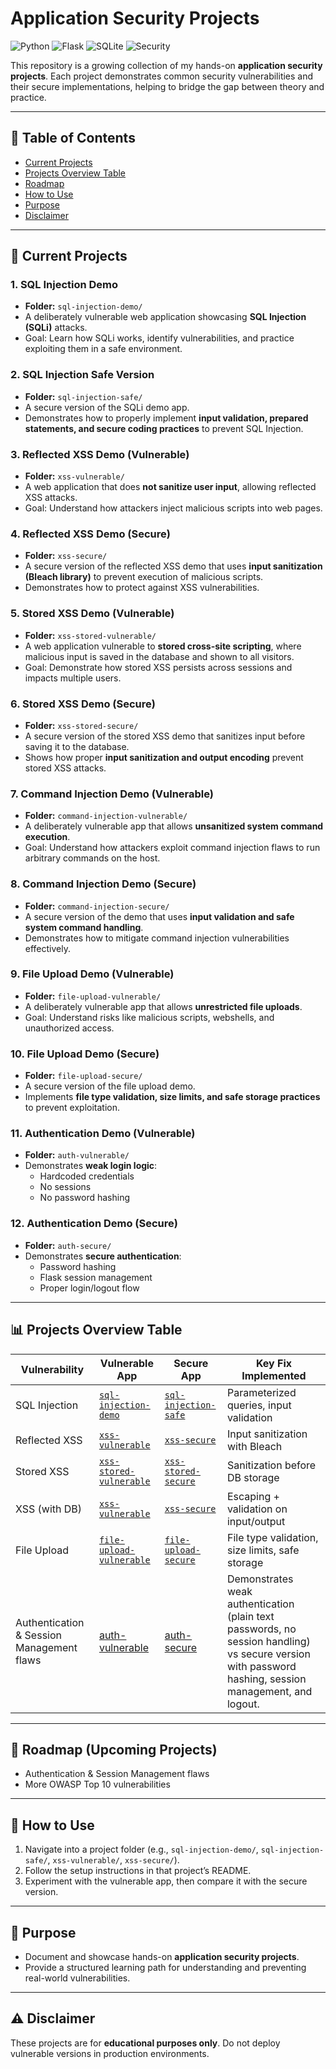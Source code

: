 # Application Security Projects

![Python](https://img.shields.io/badge/Python-3.x-blue?logo=python)
![Flask](https://img.shields.io/badge/Flask-Web%20Framework-lightgrey?logo=flask)
![SQLite](https://img.shields.io/badge/SQLite-Database-blue?logo=sqlite)
![Security](https://img.shields.io/badge/Focus-Application%20Security-red?logo=datadog)


This repository is a growing collection of my hands-on **application security projects**.
Each project demonstrates common security vulnerabilities and their secure implementations, helping to bridge the gap between theory and practice.

---

## 📑 Table of Contents
- [Current Projects](#-current-projects)
- [Projects Overview Table](#-projects-overview-table)
- [Roadmap](#-roadmap-upcoming-projects)
- [How to Use](#-how-to-use)
- [Purpose](#-purpose)
- [Disclaimer](#-disclaimer)


---

## 📂 Current Projects

### 1. SQL Injection Demo
* **Folder:** `sql-injection-demo/`
* A deliberately vulnerable web application showcasing **SQL Injection (SQLi)** attacks.
* Goal: Learn how SQLi works, identify vulnerabilities, and practice exploiting them in a safe environment.

### 2. SQL Injection Safe Version
* **Folder:** `sql-injection-safe/`
* A secure version of the SQLi demo app.
* Demonstrates how to properly implement **input validation, prepared statements, and secure coding practices** to prevent SQL Injection.

### 3. Reflected XSS Demo (Vulnerable)
* **Folder:** `xss-vulnerable/`
* A web application that does **not sanitize user input**, allowing reflected XSS attacks.
* Goal: Understand how attackers inject malicious scripts into web pages.

### 4. Reflected XSS Demo (Secure)
* **Folder:** `xss-secure/`
* A secure version of the reflected XSS demo that uses **input sanitization (Bleach library)** to prevent execution of malicious scripts.
* Demonstrates how to protect against XSS vulnerabilities.

### 5. Stored XSS Demo (Vulnerable)
* **Folder:** `xss-stored-vulnerable/`
* A web application vulnerable to **stored cross-site scripting**, where malicious input is saved in the database and shown to all visitors.
* Goal: Demonstrate how stored XSS persists across sessions and impacts multiple users.

### 6. Stored XSS Demo (Secure)
* **Folder:** `xss-stored-secure/`
* A secure version of the stored XSS demo that sanitizes input before saving it to the database.
* Shows how proper **input sanitization and output encoding** prevent stored XSS attacks.
  
### 7. Command Injection Demo (Vulnerable)
* **Folder:** `command-injection-vulnerable/`
* A deliberately vulnerable app that allows **unsanitized system command execution**.
* Goal: Understand how attackers exploit command injection flaws to run arbitrary commands on the host.

### 8. Command Injection Demo (Secure)

* **Folder:** `command-injection-secure/`
* A secure version of the demo that uses **input validation and safe system command handling**.
* Demonstrates how to mitigate command injection vulnerabilities effectively.

### 9. File Upload Demo (Vulnerable)
* **Folder:** `file-upload-vulnerable/`
* A deliberately vulnerable app that allows **unrestricted file uploads**.
* Goal: Understand risks like malicious scripts, webshells, and unauthorized access.

### 10. File Upload Demo (Secure)
* **Folder:** `file-upload-secure/`
* A secure version of the file upload demo.
* Implements **file type validation, size limits, and safe storage practices** to prevent exploitation.

### 11. Authentication Demo (Vulnerable)
- **Folder:** `auth-vulnerable/`
- Demonstrates **weak login logic**:
  - Hardcoded credentials  
  - No sessions  
  - No password hashing  

### 12. Authentication Demo (Secure)
- **Folder:** `auth-secure/`
- Demonstrates **secure authentication**:
  - Password hashing  
  - Flask session management  
  - Proper login/logout flow  

---

## 📊 Projects Overview Table

| Vulnerability       | Vulnerable App | Secure App | Key Fix Implemented |
|---------------------|---------------|------------|---------------------|
| SQL Injection       | [`sql-injection-demo`](./sql-injection-demo) | [`sql-injection-safe`](./sql-injection-safe) | Parameterized queries, input validation |
| Reflected XSS       | [`xss-vulnerable`](./xss-vulnerable) | [`xss-secure`](./xss-secure) | Input sanitization with Bleach |
| Stored XSS          | [`xss-stored-vulnerable`](./xss-stored-vulnerable) | [`xss-stored-secure`](./xss-stored-secure) | Sanitization before DB storage |
| XSS (with DB)       | [`xss-vulnerable`](./xss-vulnerable) | [`xss-secure`](./xss-secure) | Escaping + validation on input/output |
| File Upload         | [`file-upload-vulnerable`](./file-upload-vulnerable) | [`file-upload-secure`](./file-upload-secure) | File type validation, size limits, safe storage |
| Authentication & Session Management flaws | [auth-vulnerable](auth-vulnerable/) | [auth-secure](auth-secure/) | Demonstrates weak authentication (plain text passwords, no session handling) vs secure version with password hashing, session management, and logout. |


---

## 📌 Roadmap (Upcoming Projects)

* Authentication & Session Management flaws
* More OWASP Top 10 vulnerabilities

---

## 🚀 How to Use

1. Navigate into a project folder (e.g., `sql-injection-demo/`, `sql-injection-safe/`, `xss-vulnerable/`, `xss-secure/`).
2. Follow the setup instructions in that project’s README.
3. Experiment with the vulnerable app, then compare it with the secure version.

---

## 🎯 Purpose

* Document and showcase hands-on **application security projects**.
* Provide a structured learning path for understanding and preventing real-world vulnerabilities.

---

## ⚠️ Disclaimer

These projects are for **educational purposes only**.
Do not deploy vulnerable versions in production environments.
